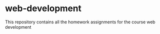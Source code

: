 # web-development
This repository contains all the homework assignments for the course web development
